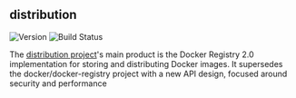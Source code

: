 ## **distribution**
![Version](https://img.shields.io/badge/version-v2.8.0-blue)
![Build Status](https://codebuild.us-west-2.amazonaws.com/badges?uuid=eyJlbmNyeXB0ZWREYXRhIjoieGduSTVGQXp1STQ1b2VjY0tiZnJOVStJa1pja2pjbDJYQTdMS2V5R0lyWFJ0R1lya1lYREhuYy9xRE5sMlc2SmZVWXlNRGRJdGhwZXl5V0cwMXB2ck5nPSIsIml2UGFyYW1ldGVyU3BlYyI6IlQwNHZleTBzMzZQMjZ1VCsiLCJtYXRlcmlhbFNldFNlcmlhbCI6MX0%3D&branch=main)

The [distribution project](https://github.com/distribution/distribution)'s main product is the Docker Registry 2.0 implementation for storing and distributing Docker images. It supersedes the docker/docker-registry project with a new API design, focused around security and performance